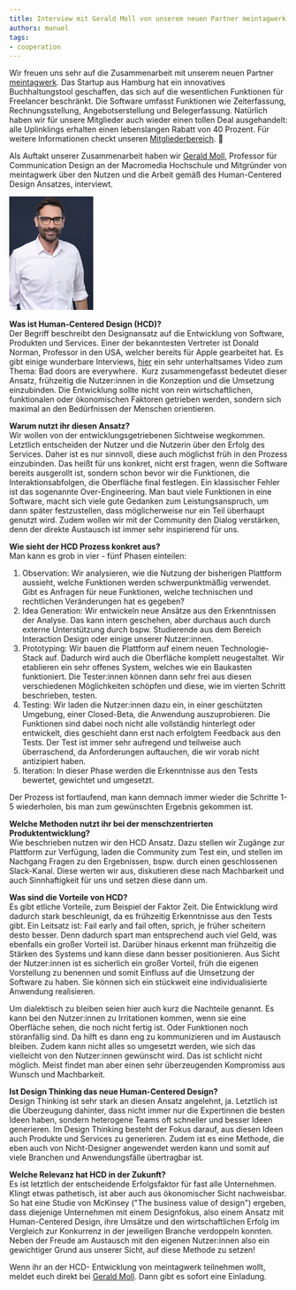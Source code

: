 ```yaml
---
title: Interview mit Gerald Moll von unserem neuen Partner meintagwerk
authors: manuel
tags:
- cooperation
---
```


Wir freuen uns sehr auf die Zusammenarbeit mit unserem neuen Partner [meintagwerk](https://www.mein-tagwerk.de/tagwerk/). Das Startup aus Hamburg hat ein innovatives Buchhaltungstool geschaffen, das sich auf die wesentlichen Funktionen für Freelancer beschränkt. Die Software umfasst Funktionen wie Zeiterfassung, Rechnungsstellung, Angebotserstellung und Belegerfassung. Natürlich haben wir für unsere Mitglieder auch wieder einen tollen Deal ausgehandelt: alle Uplinklings erhalten einen lebenslangen Rabatt von 40 Prozent. Für weitere Informationen checkt unseren [Mitgliederbereich](https://my.uplink.tech/services/cooperations). 🚀

Als Auftakt unserer Zusammenarbeit haben wir [Gerald Moll](https://www.linkedin.com/in/geraldmoll/), Professor für Communication Design an der Macromedia Hochschule und Mitgründer von meintagwerk über den Nutzen und die Arbeit gemäß des Human-Centered Design Ansatzes, interviewt.

![](Pasted-Graphic.png)

**Was ist Human-Centered Design (HCD)?**  
Der Begriff beschreibt den Designansatz auf die Entwicklung von Software, Produkten und Services. Einer der bekanntesten Vertreter ist Donald Norman, Professor in den USA, welcher bereits für Apple gearbeitet hat. Es gibt einige wunderbare Interviews, [hier](https://youtu.be/yY96hTb8WgI) ein sehr unterhaltsames Video zum Thema: Bad doors are everywhere. &nbsp;Kurz zusammengefasst bedeutet dieser Ansatz, frühzeitig die Nutzer:innen in die Konzeption und die Umsetzung einzubinden. Die Entwicklung sollte nicht von rein wirtschaftlichen, funktionalen oder ökonomischen Faktoren getrieben werden, sondern sich maximal an den Bedürfnissen der Menschen orientieren.

**Warum nutzt ihr diesen Ansatz?**  
Wir wollen von der entwicklungsgetriebenen Sichtweise wegkommen. Letztlich entscheiden der Nutzer und die Nutzerin über den Erfolg des Services. Daher ist es nur sinnvoll, diese auch möglichst früh in den Prozess einzubinden. Das heißt für uns konkret, nicht erst fragen, wenn die Software bereits ausgerollt ist, sondern schon bevor wir die Funktionen, die Interaktionsabfolgen, die Oberfläche final festlegen. Ein klassischer Fehler ist das sogenannte Over-Engineering. Man baut viele Funktionen in eine Software, macht sich viele gute Gedanken zum Leistungsanspruch, um dann später festzustellen, dass möglicherweise nur ein Teil überhaupt genutzt wird. Zudem wollen wir mit der Community den Dialog verstärken, denn der direkte Austausch ist immer sehr inspirierend für uns.

**Wie sieht der HCD Prozess konkret aus?**  
Man kann es grob in vier - fünf Phasen einteilen:  
1. Observation: Wir analysieren, wie die Nutzung der bisherigen Plattform aussieht, welche Funktionen werden schwerpunktmäßig verwendet. Gibt es Anfragen für neue Funktionen, welche technischen und rechtlichen Veränderungen hat es gegeben?  
2. Idea Generation: Wir entwickeln neue Ansätze aus den Erkenntnissen der Analyse. Das kann intern geschehen, aber durchaus auch durch externe Unterstützung durch bspw. Studierende aus dem Bereich Interaction Design oder einige unserer Nutzer:innen.  
3. Prototyping: Wir bauen die Plattform auf einem neuen Technologie-Stack auf. Dadurch wird auch die Oberfläche komplett neugestaltet. Wir etablieren ein sehr offenes System, welches wie ein Baukasten funktioniert. Die Tester:innen können dann sehr frei aus diesen verschiedenen Möglichkeiten schöpfen und diese, wie im vierten Schritt beschrieben, testen.  
4. Testing: Wir laden die Nutzer:innen dazu ein, in einer geschützten Umgebung, einer Closed-Beta, die Anwendung auszuprobieren. Die Funktionen sind dabei noch nicht alle vollständig hinterlegt oder entwickelt, dies geschieht dann erst nach erfolgtem Feedback aus den Tests. Der Test ist immer sehr aufregend und teilweise auch überraschend, da Anforderungen auftauchen, die wir vorab nicht antizipiert haben.  
5. Iteration: In dieser Phase werden die Erkenntnisse aus den Tests bewertet, gewichtet und umgesetzt.

Der Prozess ist fortlaufend, man kann demnach immer wieder die Schritte 1-5 wiederholen, bis man zum gewünschten Ergebnis gekommen ist.

**Welche Methoden nutzt ihr bei der menschzentrierten Produktentwicklung?**  
Wie beschrieben nutzen wir den HCD Ansatz. Dazu stellen wir Zugänge zur Plattform zur Verfügung, laden die Community zum Test ein, und stellen im Nachgang Fragen zu den Ergebnissen, bspw. durch einen geschlossenen Slack-Kanal. Diese werten wir aus, diskutieren diese nach Machbarkeit und auch Sinnhaftigkeit für uns und setzen diese dann um.

**Was sind die Vorteile von HCD?**  
Es gibt etliche Vorteile, zum Beispiel der Faktor Zeit. Die Entwicklung wird dadurch stark beschleunigt, da es frühzeitig Erkenntnisse aus den Tests gibt. Ein Leitsatz ist: Fail early and fail often, sprich, je früher scheitern desto besser. Denn dadurch spart man entsprechend auch viel Geld, was ebenfalls ein großer Vorteil ist. Darüber hinaus erkennt man frühzeitig die Stärken des Systems und kann diese dann besser positionieren. Aus Sicht der Nutzer:innen ist es sicherlich ein großer Vorteil, früh die eigenen Vorstellung zu benennen und somit Einfluss auf die Umsetzung der Software zu haben. Sie können sich ein stückweit eine individualisierte Anwendung realisieren.

Um dialektisch zu bleiben seien hier auch kurz die Nachteile genannt. Es kann bei den Nutzer:innen zu Irritationen kommen, wenn sie eine Oberfläche sehen, die noch nicht fertig ist. Oder Funktionen noch störanfällig sind. Da hilft es dann eng zu kommunizieren und im Austausch bleiben. Zudem kann nicht alles so umgesetzt werden, wie sich das vielleicht von den Nutzer:innen gewünscht wird. Das ist schlicht nicht möglich. Meist findet man aber einen sehr überzeugenden Kompromiss aus Wunsch und Machbarkeit.

**Ist Design Thinking das neue Human-Centered Design?**  
Design Thinking ist sehr stark an diesen Ansatz angelehnt, ja. Letztlich ist die Überzeugung dahinter, dass nicht immer nur die Expertinnen die besten Ideen haben, sondern heterogene Teams oft schneller und besser Ideen generieren. Im Design Thinking besteht der Fokus darauf, aus diesen Ideen auch Produkte und Services zu generieren. Zudem ist es eine Methode, die eben auch von Nicht-Designer angewendet werden kann und somit auf viele Branchen und Anwendungsfälle übertragbar ist.

**Welche Relevanz hat HCD in der Zukunft?**  
Es ist letztlich der entscheidende Erfolgsfaktor für fast alle Unternehmen. Klingt etwas pathetisch, ist aber auch aus ökonomischer Sicht nachweisbar. So hat eine Studie von McKinsey ("The business value of design") ergeben, dass diejenige Unternehmen mit einem Designfokus, also einem Ansatz mit Human-Centered Design, ihre Umsätze und den wirtschaftlichen Erfolg im Vergleich zur Konkurrenz in der jeweiligen Branche verdoppeln konnten. Neben der Freude am Austausch mit den eigenen Nutzer:innen also ein gewichtiger Grund aus unserer Sicht, auf diese Methode zu setzen!

Wenn ihr an der HCD- Entwicklung von meintagwerk teilnehmen wollt, meldet euch direkt bei [Gerald Moll](mailto:moll@mein-tagwerk.de). Dann gibt es sofort eine Einladung.
